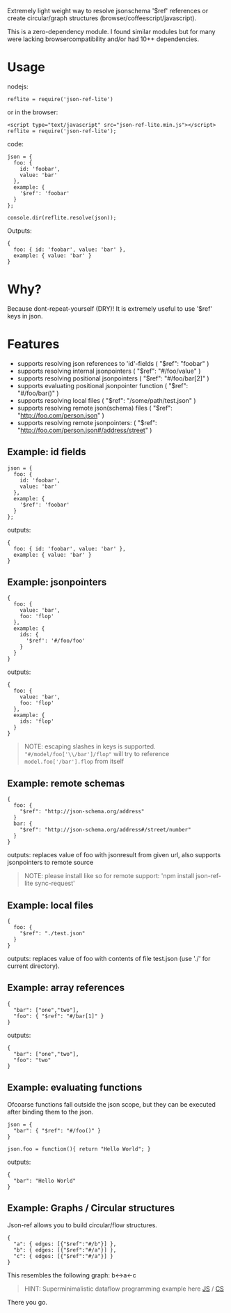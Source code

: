 Extremely light weight way to resolve jsonschema '$ref' references or create circular/graph structures (browser/coffeescript/javascript).

This is a zero-dependency module.
I found similar modules but for many were lacking browsercompatibility and/or had 10++ dependencies.

# Usage

nodejs:

    reflite = require('json-ref-lite')

or in the browser:

    <script type="text/javascript" src="json-ref-lite.min.js"></script>
    reflite = require('json-ref-lite');

code:

    json = {
      foo: {
        id: 'foobar',
        value: 'bar'
      },
      example: {
        '$ref': 'foobar'
      }
    };

    console.dir(reflite.resolve(json));

Outputs:

    { 
      foo: { id: 'foobar', value: 'bar' },
      example: { value: 'bar' } 
    }

# Why?

Because dont-repeat-yourself (DRY)! 
It is extremely useful to use '$ref' keys in json.

# Features 

* supports resolving json references to 'id'-fields ( "$ref": "foobar" )
* supports resolving internal jsonpointers ( "$ref": "#/foo/value" )
* supports resolving positional jsonpointers ( "$ref": "#/foo/bar[2]" )
* supports evaluating positional jsonpointer function ( "$ref": "#/foo/bar()" )
* supports resolving local files ( "$ref": "/some/path/test.json" )
* supports resolving remote json(schema) files ( "$ref": "http://foo.com/person.json" )
* supports resolving remote jsonpointers: ( "$ref": "http://foo.com/person.json#/address/street" )

## Example: id fields

    json = {
      foo: {
        id: 'foobar',
        value: 'bar'
      },
      example: {
        '$ref': 'foobar'
      }
    };

outputs:

    { 
      foo: { id: 'foobar', value: 'bar' },
      example: { value: 'bar' } 
    }

## Example: jsonpointers

    {
      foo: {
        value: 'bar',
        foo: 'flop'
      },
      example: {
        ids: {
          '$ref': '#/foo/foo'
        }
      }
    }

outputs:

    {
      foo: {
        value: 'bar',
        foo: 'flop'
      },
      example: {
        ids: 'flop' 
      }
    }

> NOTE: escaping slashes in keys is supported. `"#/model/foo['\\/bar']/flop"` will try to reference `model.foo['/bar'].flop` from itself 

## Example: remote schemas

    {
      foo: {
        "$ref": "http://json-schema.org/address"
      }
      bar: {
        "$ref": "http://json-schema.org/address#/street/number"
      }
    }

outputs: replaces value of foo with jsonresult from given url, also supports jsonpointers to remote source

> NOTE: please install like so for remote support: 'npm install json-ref-lite sync-request'

## Example: local files    

    {
      foo: {
        "$ref": "./test.json"
      }
    }

outputs: replaces value of foo with contents of file test.json (use './' for current directory).

## Example: array references

    {
      "bar": ["one","two"],
      "foo": { "$ref": "#/bar[1]" }
    }

outputs:

    {
      "bar": ["one","two"],
      "foo": "two"
    }

## Example: evaluating functions 

Ofcoarse functions fall outside the json scope, but they can be executed after
binding them to the json.

    json = {
      "bar": { "$ref": "#/foo()" }
    }

    json.foo = function(){ return "Hello World"; }

outputs:

    {
      "bar": "Hello World"
    }


## Example: Graphs / Circular structures

Json-ref allows you to build circular/flow structures.

    {
      "a": { edges: [{"$ref":"#/b"}] },
      "b": { edges: [{"$ref":"#/a"}] },
      "c": { edges: [{"$ref":"#/a"}] }
    }

This resembles the following graph: b<->a<-c

> HINT: Superminimalistic dataflow programming example here [JS](/test/flowprogramming.js) / [CS](/test/flowprogramming.coffee)

There you go.


